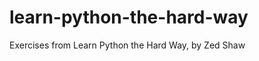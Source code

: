 learn-python-the-hard-way
=========================

Exercises from Learn Python the Hard Way, by Zed Shaw
